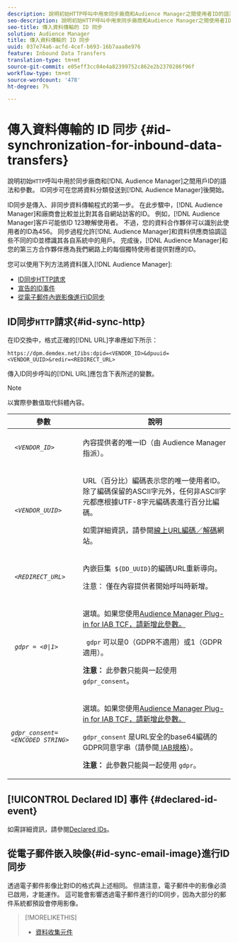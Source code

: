 ```yaml
---
description: 說明初始HTTP呼叫中用來同步廠商和Audience Manager之間使用者ID的語法和參數。 ID同步可在您將資料分類傳送至Audience Manager後開始。
seo-description: 說明初始HTTP呼叫中用來同步廠商和Audience Manager之間使用者ID的語法和參數。 ID同步可在您將資料分類傳送至Audience Manager後開始。
seo-title: 傳入資料傳輸的 ID 同步
solution: Audience Manager
title: 傳入資料傳輸的 ID 同步
uuid: 037e74a6-acfd-4cef-b693-16b7aaa8e976
feature: Inbound Data Transfers
translation-type: tm+mt
source-git-commit: e05eff3cc04e4a82399752c862e2b2370286f96f
workflow-type: tm+mt
source-wordcount: '478'
ht-degree: 7%

---
```



# 傳入資料傳輸的 ID 同步 {#id-synchronization-for-inbound-data-transfers}

說明初始`HTTP`呼叫中用於同步廠商和[!DNL Audience Manager]之間用戶ID的語法和參數。 ID同步可在您將資料分類發送到[!DNL Audience Manager]後開始。

ID同步是傳入、非同步資料傳輸程式的第一步。 在此步驟中，[!DNL Audience Manager]和廠商會比較並比對其各自網站訪客的ID。 例如，[!DNL Audience Manager]客戶可能依ID 123瞭解使用者。 不過，您的資料合作夥伴可以識別此使用者的ID為456。 同步過程允許[!DNL Audience Manager]和資料供應商協調這些不同的ID並標識其各自系統中的用戶。 完成後，[!DNL Audience Manager]和您的第三方合作夥伴應為我們網路上的每個獨特使用者提供對應的ID。

您可以使用下列方法將資料匯入[!DNL Audience Manager]:

* [ID同步HTTP請求](../../../integration/sending-audience-data/batch-data-transfer-explained/id-sync-http.md#id-sync-http)
* [宣告的ID事件](../../../integration/sending-audience-data/batch-data-transfer-explained/id-sync-http.md#declared-id-event)
* [從電子郵件內嵌影像進行ID同步](../../../integration/sending-audience-data/batch-data-transfer-explained/id-sync-http.md#id-sync-email-image)

## ID同步`HTTP`請求{#id-sync-http}

在ID交換中，格式正確的[!DNL URL]字串應如下所示：

```
https://dpm.demdex.net/ibs:dpid=<VENDOR_ID>&dpuuid=<VENDOR_UUID>&redir=<REDIRECT_URL>
```

傳入ID同步呼叫的[!DNL URL]應包含下表所述的變數。

>[!NOTE]
>
>以實際參數值取代斜體內容。

<table id="table_EB9F4246E2A34ABB8ED06EA458EB186F"> 
 <thead> 
  <tr> 
   <th colname="col1" class="entry"> 參數 </th> 
   <th colname="col2" class="entry"> 說明 </th> 
  </tr> 
 </thead>
 <tbody> 
  <tr> 
   <td colname="col1"> <code> <i>&lt;VENDOR_ID&gt;</i> </code> </td> 
   <td colname="col2"> <p>內容提供者的唯一ID（由<span class="keyword"> Audience Manager</span>指派）。 </p> </td> 
  </tr> 
  <tr> 
   <td colname="col1"> <code> <i>&lt;VENDOR_UUID&gt;</i> </code> </td> 
   <td colname="col2"> <p>URL（百分比）編碼表示您的唯一使用者ID。 除了編碼保留的ASCII字元外，任何非ASCII字元都應根據UTF-8字元編碼表進行百分比編碼。 </p> <p>如需詳細資訊，請參閱<a href="https://www.url-encode-decode.com" format="http" scope="external">線上URL編碼／解碼</a>網站。 </p> </td> 
  </tr> 
  <tr> 
   <td colname="col1"> <code> <i>&lt;REDIRECT_URL&gt;</i> </code> </td> 
   <td colname="col2"> <p>內嵌巨集<code> ${DD_UUID}</code>的編碼URL重新導向。 </p> <p>注意： 僅在內容提供者開始呼叫時新增。 </p> </td> 
  </tr> 
  <tr> 
   <td colname="col1"> <code> <i>gdpr = &lt;0|1&gt;</i> </code> </td> 
   <td colname="col2"> <p>選填。如果您使用<a href="../../../overview/data-security-and-privacy/aam-iab-plugin.md">Audience Manager Plug-in for IAB TCF，請新增此參數。</a></p> <p><code> gdpr</code> 可以是0（GDPR不適用）或1（GDPR適用）。 </p> <p> <b>注意：</b> 此參數只能與一起使用 <code>gdpr_consent</code>。</p></td> 
  </tr> 
  <tr> 
   <td colname="col1"> <code><i>gdpr_consent=&lt;ENCODED STRING&gt;</i> </code> </td> 
   <td colname="col2"> <p>選填。如果您使用<a href="../../../overview/data-security-and-privacy/aam-iab-plugin.md">Audience Manager Plug-in for IAB TCF，請新增此參數。</a></p> <p><code>gdpr_consent</code> 是URL安全的base64編碼的GDPR同意字串（請參閱<a href="https://github.com/InteractiveAdvertisingBureau/GDPR-Transparency-and-Consent-Framework/blob/master/URL-based%20Consent%20Passing_%20Framework%20Guidance.md#specifications" format="http" scope="external"> IAB規格</a>）。 </p> <p> <b>注意：</b> 此參數只能與一起使用 <code>gdpr</code>。</p> </td> 
  </tr> 
 </tbody> 
</table>

## [!UICONTROL Declared ID] 事件 {#declared-id-event}

如需詳細資訊，請參閱[Declared IDs](../../../features/declared-ids.md)。

## 從電子郵件嵌入映像{#id-sync-email-image}進行ID同步

透過電子郵件影像比對ID的格式與上述相同。 但請注意，電子郵件中的影像必須已啟用，才能運作。 這可能會影響透過電子郵件進行的ID同步，因為大部分的郵件系統都預設會停用影像。

>[!MORELIKETHIS]
>
>* [資料收集元件](../../../reference/system-components/components-data-collection.md)


